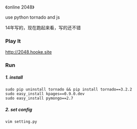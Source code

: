 《online 2048》

use python tornado and js

14年写的，现在跑起来看，写的还不错

### Play It

http://2048.hooke.site


### Run

##### 1. install
```
sudo pip uninstall tornado && pip install tornado==3.2.2
sudo easy_install kpages==0.9.0.dev
sudo easy_install pymongo==2.7
```

##### 2. set config
```
vim setting.py
```

